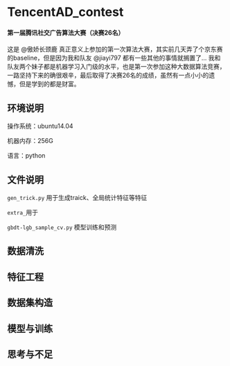 # TencentAD_contest
#### 第一届腾讯社交广告算法大赛（决赛26名）

这是 @傲娇长颈鹿 真正意义上参加的第一次算法大赛，其实前几天弄了个京东赛的baseline，但是因为我和队友 @jiayi797 都有一些其他的事情就搁置了...
我和队友两个妹子都是机器学习入门级的水平，也是第一次参加这种大数据算法竞赛，一路坚持下来的确很艰辛，最后取得了决赛26名的成绩，虽然有一点小小的遗憾，但是学到的都是财富。

## 环境说明

操作系统：ubuntu14.04

机器内存：256G

语言：python

## 文件说明
`gen_trick.py` 用于生成traick、全局统计特征等特征

`extra_`用于

`gbdt-lgb_sample_cv.py` 模型训练和预测

## 数据清洗



## 特征工程

## 数据集构造

## 模型与训练

## 思考与不足
